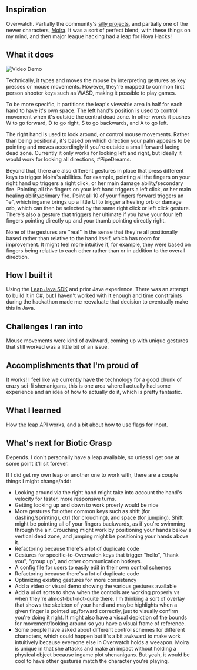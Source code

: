 ## Inspiration
Overwatch. Partially the community's [silly projects](https://www.youtube.com/watch?v=_GJ55UIyGvw), and partially one of the newer characters, [Moira](https://playoverwatch.com/en-us/heroes/moira/). It was a sort of perfect blend, with these things on my mind, and then major league hacking had a leap for Hoya Hacks!

## What it does

![Video Demo](ezgif.com-video-to-gif.gif)

Technically, it types and moves the mouse by interpreting gestures as key presses or mouse movements. However, they're mapped to common first person shooter keys such as WASD, making it possible to play games.

To be more specific, it partitions the leap's viewable area in half for each hand to have it's own space. The left hand's position is used to control movement when it's outside the central dead zone. In other words it pushes W to go forward, D to go right, S to go backwards, and A to go left.

The right hand is used to look around, or control mouse movements. Rather than being positional, it's based on which direction your palm appears to be pointing and moves accordingly if you're outside a small forward facing dead zone. Currently it only works for looking left and right, but ideally it would work for looking all directions, #PipeDreams.

Beyond that, there are also different gestures in place that press different keys to trigger Moira's abilities. For example, pointing all the fingers on your right hand up triggers a right click, or her main damage ability/secondary fire. Pointing all the fingers on your left hand triggers a left click, or her main healing ability/primary fire. Point all 10 of your fingers forward triggers an "e", which ingame brings up a little UI to trigger a healing orb or damage orb, which can then be selected by the same right click or left click gesture. There's also a gesture that triggers her ultimate if you have your four left fingers pointing directly up and your thumb pointing directly right.

None of the gestures are "real" in the sense that they're all positionally based rather than relative to the hand itself, which has room for improvement. It might feel more intuitive if, for example, they were based on fingers being relative to each other rather than or in addition to the overall direction.

## How I built it
Using the [Leap Java SDK](https://developer.leapmotion.com/documentation/java/index.html) and prior Java experience. There was an attempt to build it in C#, but I haven't worked with it enough and time constraints during the hackathon made me reevaluate that decision to eventually make this in Java.

## Challenges I ran into
Mouse movements were kind of awkward, coming up with unique gestures that still worked was a little bit of an issue.

## Accomplishments that I'm proud of
It works! I feel like we currently have the technology for a good chunk of crazy sci-fi shenanigans, this is one area where I actually had some experience and an idea of how to actually do it, which is pretty fantastic.

## What I learned
How the leap API works, and a bit about how to use flags for input.

## What's next for Biotic Grasp
Depends. I don't personally have a leap available, so unless I get one at some point it'll sit forever.

If I did get my own leap or another one to work with, there are a couple things I might change/add:

- Looking around via the right hand might take into account the hand's velocity for faster, more responsive turns.
- Getting looking up and down to work proerly would be nice
- More gestures for other common keys such as shift (for dashing/sprinting), ctrl (for crouching), and space (for jumping). Shift might be pointing all of your fingers backwards, as if you're swimming through the air. Crouching might work by positioning your hands below a vertical dead zone, and jumping might be positioning your hands above it.
- Refactoring because there's a lot of duplicate code
- Gestures for specific-to-Overwatch keys that trigger "hello", "thank you", "group up", and other communication hotkeys.
- A config file for users to easily edit in their own control schemes
- Refactoring because there's a lot of duplicate code
- Optimizing existing gestures for more consistency
- Add a video or visual demo showing the various gestures available
- Add a ui of sorts to show when the controls are working properly vs when they're almost-but-not-quite there. I'm thinking a sort of overlay that shows the skeleton of your hand and maybe highlights when a given finger is pointed up/forward correctly, just to visually confirm you're doing it right. It might also have a visual depiction of the bounds for movement/looking around so you have a visual frame of reference.
- Some people have asked about different control schemes for different characters, which could happen but it's a bit awkward to make work intuitively because everyone else in Overwatch holds a weeapon. Moira is unique in that she attacks and make an impact without holding a physical object because ingame plot shenanigans. But yeah, it would be cool to have other gestures match the character you're playing.
